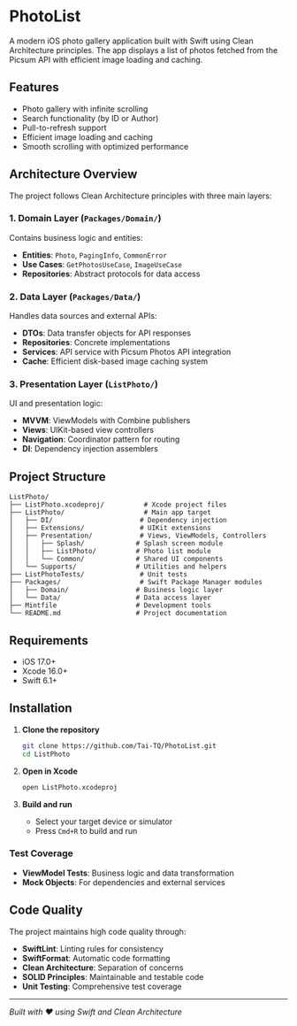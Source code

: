 # PhotoList

A modern iOS photo gallery application built with Swift using Clean Architecture principles. The app displays a list of photos fetched from the Picsum API with efficient image loading and caching.

## Features

- Photo gallery with infinite scrolling
- Search functionality (by ID or Author)
- Pull-to-refresh support
- Efficient image loading and caching
- Smooth scrolling with optimized performance

## Architecture Overview

The project follows Clean Architecture principles with three main layers:

### 1. Domain Layer (`Packages/Domain/`)
Contains business logic and entities:
- **Entities**: `Photo`, `PagingInfo`, `CommonError`
- **Use Cases**: `GetPhotosUseCase`, `ImageUseCase`  
- **Repositories**: Abstract protocols for data access

### 2. Data Layer (`Packages/Data/`)
Handles data sources and external APIs:
- **DTOs**: Data transfer objects for API responses
- **Repositories**: Concrete implementations
- **Services**: API service with Picsum Photos API integration
- **Cache**: Efficient disk-based image caching system

### 3. Presentation Layer (`ListPhoto/`)
UI and presentation logic:
- **MVVM**: ViewModels with Combine publishers
- **Views**: UIKit-based view controllers
- **Navigation**: Coordinator pattern for routing
- **DI**: Dependency injection assemblers

## Project Structure

```
ListPhoto/
├── ListPhoto.xcodeproj/          # Xcode project files
├── ListPhoto/                    # Main app target
│   ├── DI/                      # Dependency injection
│   ├── Extensions/              # UIKit extensions
│   ├── Presentation/            # Views, ViewModels, Controllers
│   │   ├── Splash/             # Splash screen module
│   │   ├── ListPhoto/          # Photo list module
│   │   └── Common/             # Shared UI components
│   └── Supports/               # Utilities and helpers
├── ListPhotoTests/              # Unit tests
├── Packages/                    # Swift Package Manager modules
│   ├── Domain/                 # Business logic layer
│   └── Data/                   # Data access layer
├── Mintfile                    # Development tools
└── README.md                   # Project documentation
```

## Requirements

- iOS 17.0+
- Xcode 16.0+
- Swift 6.1+

## Installation

1. **Clone the repository**
   ```bash
   git clone https://github.com/Tai-TQ/PhotoList.git
   cd ListPhoto
   ```

2. **Open in Xcode**
   ```bash
   open ListPhoto.xcodeproj
   ```

3. **Build and run**
   - Select your target device or simulator
   - Press `Cmd+R` to build and run

### Test Coverage
- **ViewModel Tests**: Business logic and data transformation
- **Mock Objects**: For dependencies and external services

## Code Quality

The project maintains high code quality through:

- **SwiftLint**: Linting rules for consistency
- **SwiftFormat**: Automatic code formatting
- **Clean Architecture**: Separation of concerns
- **SOLID Principles**: Maintainable and testable code
- **Unit Testing**: Comprehensive test coverage

---

*Built with ❤️ using Swift and Clean Architecture*
